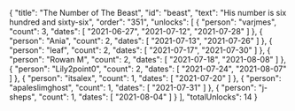 {
  "title": "The Number of The Beast",
  "id": "beast",
  "text": "His number is six hundred and sixty-six",
  "order": "351",
  "unlocks": [
    {
      "person": "varjmes",
      "count": 3,
      "dates": [
        "2021-06-27",
        "2021-07-12",
        "2021-07-28"
      ]
    },
    {
      "person": "Ania",
      "count": 2,
      "dates": [
        "2021-07-13",
        "2021-07-26"
      ]
    },
    {
      "person": "leaf",
      "count": 2,
      "dates": [
        "2021-07-17",
        "2021-07-30"
      ]
    },
    {
      "person": "Rowan M",
      "count": 2,
      "dates": [
        "2021-07-18",
        "2021-08-08"
      ]
    },
    {
      "person": "Lily2point0",
      "count": 2,
      "dates": [
        "2021-07-24",
        "2021-08-07"
      ]
    },
    {
      "person": "itsalex",
      "count": 1,
      "dates": [
        "2021-07-20"
      ]
    },
    {
      "person": "apaleslimghost",
      "count": 1,
      "dates": [
        "2021-07-31"
      ]
    },
    {
      "person": "j-sheps",
      "count": 1,
      "dates": [
        "2021-08-04"
      ]
    }
  ],
  "totalUnlocks": 14
}